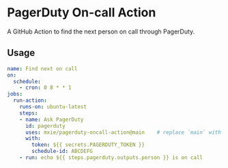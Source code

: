 # PagerDuty On-call Action

A GitHub Action to find the next person on call through PagerDuty.

## Usage

```yml
name: Find next on call
on:
  schedule:
    - cron: 0 8 * * 1
jobs:
  run-action:
    runs-on: ubuntu-latest
    steps:
    - name: Ask PagerDuty
      id: pagerduty
      uses: mxie/pagerduty-oncall-action@main    # replace `main` with release tag
      with:
        token: ${{ secrets.PAGERDUTY_TOKEN }}
        schedule-id: ABCDEFG
    - run: echo ${{ steps.pagerduty.outputs.person }} is on call

```
